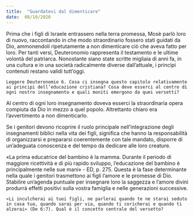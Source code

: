 ```yaml
---
title:  "Guardatevi dal dimenticare"
date:  08/10/2020
---
```


Prima che i figli di Israele entrassero nella terra promessa, Mosè parlò loro di nuovo, raccontando in che modo straordinario fossero stati guidati da Dio, ammonendoli ripetutamente a non dimenticare ciò che aveva fatto per loro. Per tanti versi, Deuteronomio rappresenta il testamento e le ultime volontà del patriarca. Nonostante siano state scritte migliaia di anni fa, in una cultura e in una società radicalmente diverse dall’attuale, i princìpi contenuti restano validi tutt’oggi.

`Leggere Deuteronomio 6. Cosa ci insegna questo capitolo relativamente ai principi dell’educazione cristiana? Cosa deve esserci al centro di ogni nostro insegnamento e quali moniti emergono da quei versetti?`

Al centro di ogni loro insegnamento doveva esserci la straordinaria opera compiuta da Dio in mezzo a quel popolo. Altrettanto chiaro era l’avvertimento a non dimenticarlo. 

Se i genitori devono ricoprire il ruolo principale nell’integrazione degli insegnamenti biblici nella vita dei figli, significa che hanno la responsabilità di organizzarsi e prepararsi coerentemente con tale mandato, disporre di un’adeguata conoscenza e del tempo da dedicare alle loro creature.

«La prima educatrice del bambino è la mamma. Durante il periodo di maggiore ricettività e di più rapido sviluppo, l’educazione del bambino è principalmente nelle sue mani» - ED, p. 275. Questa è la fase determinante nella quale i genitori trasmettono ai figli l’amore e le promesse di Dio. Stabilire un’agenda puntuale per insegnare loro la saggezza e l’amore divini produrrà effetti positivi sulla vostra famiglia e nelle generazioni successive.

`«Li inculcherai ai tuoi figli, ne parlerai quando te ne starai seduto in casa tua, quando sarai per via, quando ti coricherai e quando ti alzerai» (De 6:7). Qual è il concetto centrale del versetto?`